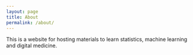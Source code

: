 ```yaml
---
layout: page
title: About
permalink: /about/
---
```


This is a website for hosting materials to learn statistics, machine learning and digital medicine. 